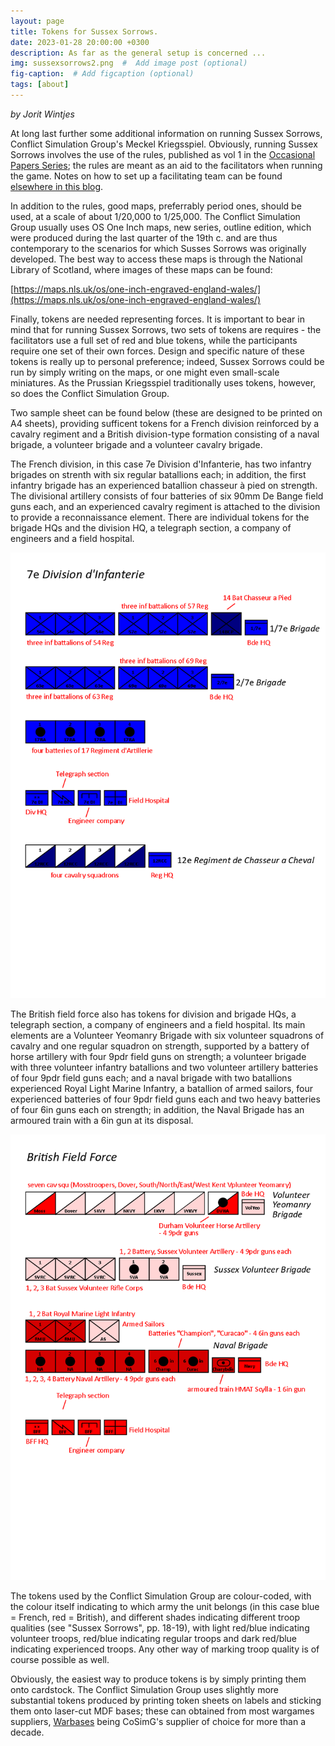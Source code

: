 ```yaml
---
layout: page
title: Tokens for Sussex Sorrows.
date: 2023-01-28 20:00:00 +0300
description: As far as the general setup is concerned ...
img: sussexsorrows2.png  #  Add image post (optional)
fig-caption:  # Add figcaption (optional)
tags: [about]
---
```


*by Jorit Wintjes*

At long last further some additional information on running Sussex Sorrows, Conflict Simulation Group's Meckel Kriegsspiel. Obviously, running Sussex Sorrows involves the use of the rules, published as vol 1 in the [Occasional Papers Series](https://cosimg.github.io/2019/10/30/publications.html); the rules are meant as an aid to the facilitators when running the game. Notes on how to set up a facilitating team can be found [elsewhere in this blog](https://cosimg.github.io/blog/2022/12/15/How-to-run-a-Kriegsspiel.html).

In addition to the rules, good maps, preferrably period ones, should be used, at a scale of about 1/20,000 to 1/25,000. The Conflict Simulation Group usually uses OS One Inch maps, new series, outline edition, which were produced during the last quarter of the 19th c. and are thus contemporary to the scenarios for which Susses Sorrows was originally developed. The best way to access these maps is through the National Library of Scotland, where images of these maps can be found:

[https://maps.nls.uk/os/one-inch-engraved-england-wales/](https://maps.nls.uk/os/one-inch-engraved-england-wales/)

Finally, tokens are needed representing forces. It is important to bear in mind that for running  Sussex Sorrows, two sets of tokens are requires - the facilitators use a full set of red and blue tokens, while the participants require one set of their own forces. Design and specific nature of these tokens is really up to personal preference; indeed, Sussex Sorrows could be run by simply writing on the maps, or one might even small-scale miniatures. As the Prussian Kriegsspiel traditionally uses tokens, however, so does the Conflict Simulation Group. 

Two sample sheet can be found below (these are designed to be printed on A4 sheets), providing sufficent tokens for a French division reinforced by a cavalry regiment and a British division-type formation consisting of a naval brigade, a volunteer brigade and a volunteer cavalry brigade.

The French division, in this case 7e Division d'Infanterie, has two infantry brigades on strenth with six regular batallions each; in addition, the first infantry brigade has an experienced batallion chasseur à pied on strength. The divisional artillery consists of four batteries of six 90mm De Bange field guns each, and an experienced cavalry regiment is attached to the division to provide a reconnaissance element. There are individual tokens for the brigade HQs and the division HQ, a telegraph section, a company of engineers and a field hospital.

![](https://raw.githubusercontent.com/cosimg/blog/main/assets/img/Tokens_Sussex_Sorrows_French.png)

The British field force also has tokens for division and brigade HQs, a telegraph section, a company of engineers and a field hospital. Its main elements are a Volunteer Yeomanry Brigade with six volunteer squadrons of cavalry and one regular squadron on strength, supported by a battery of horse artillery with four 9pdr field guns on strength; a volunteer brigade with three volunteer infantry batallions and two volunteer artillery batteries of four 9pdr field guns each; and a naval brigade with two batallions experienced Royal Light Marine Infantry, a batallion of armed sailors, four experienced batteries of four 9pdr field guns each and two heavy batteries of four 6in guns each on strength; in addition, the Naval Brigade has an armoured train with a 6in gun at its disposal.

![](https://raw.githubusercontent.com/cosimg/blog/main/assets/img/Tokens_Sussex_Sorrows_British.png)

The tokens used by the Conflict Simulation Group are colour-coded, with the colour itself indicating to which army the unit belongs (in this case blue = French, red = British), and different shades indicating different troop qualities (see "Sussex Sorrows", pp. 18-19), with light red/blue indicating volunteer troops, red/blue indicating regular troops and dark red/blue indicating experienced troops. Any other way of marking troop quality is of course possible as well. 

Obviously, the easiest way to produce tokens is by simply printing them onto cardstock. The Conflict Simulation Group uses slightly more substantial tokens produced by printing token sheets on labels and sticking them onto laser-cut MDF bases; these can obtained from most wargames suppliers, [Warbases](https://warbases.co.uk/) being CoSimG's supplier of choice for more than a decade.
